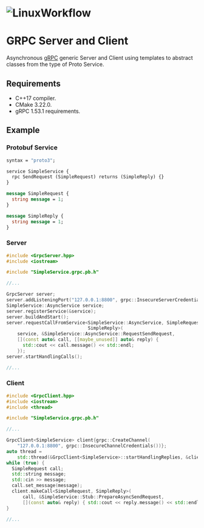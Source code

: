 # ![LinuxWorkflow](https://github.com/alejandrofsevilla/grpc-server-client/actions/workflows/Linux.yml/badge.svg)
# GRPC Server and Client
Asynchronous [gRPC](https://grpc.io) generic Server and Client using templates to abstract classes from the type of Proto Service.

## Requirements
- C++17 compiler.
- CMake 3.22.0.
- gRPC 1.53.1 requirements.

## Example
### Protobuf Service
```protobuf
syntax = "proto3";

service SimpleService {
  rpc SendRequest (SimpleRequest) returns (SimpleReply) {}
}

message SimpleRequest {
  string message = 1;
}

message SimpleReply {
  string message = 1;
}
```
### Server
```c++
#include <GrpcServer.hpp>
#include <iostream>

#include "SimpleService.grpc.pb.h"

//...

GrpcServer server;
server.addListeningPort("127.0.0.1:8800", grpc::InsecureServerCredentials());
SimpleService::AsyncService service;
server.registerService(&service);
server.buildAndStart();
server.requestCallFromService<SimpleService::AsyncService, SimpleRequest,
                              SimpleReply>(
    service, &SimpleService::AsyncService::RequestSendRequest,
    [](const auto& call, [[maybe_unused]] auto& reply) {
      std::cout << call.message() << std::endl;
    });
server.startHandlingCalls();

//...
```
### Client
```c++
#include <GrpcClient.hpp>
#include <iostream>
#include <thread>

#include "SimpleService.grpc.pb.h"

//...

GrpcClient<SimpleService> client{grpc::CreateChannel(
    "127.0.0.1:8800", grpc::InsecureChannelCredentials())};
auto thread =
    std::thread(&GrpcClient<SimpleService>::startHandlingReplies, &client);
while (true) {
  SimpleRequest call;
  std::string message;
  std::cin >> message;
  call.set_message(message);
  client.makeCall<SimpleRequest, SimpleReply>(
      call, &SimpleService::Stub::PrepareAsyncSendRequest,
      [](const auto& reply) { std::cout << reply.message() << std::endl; });
}

//...
```
